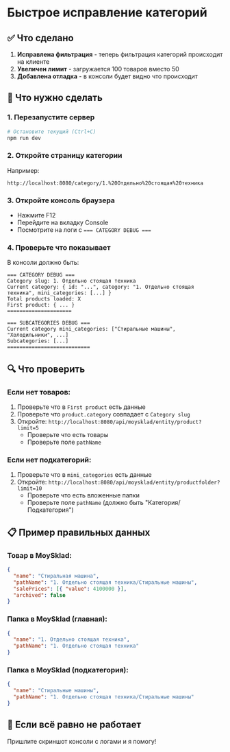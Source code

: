 # Быстрое исправление категорий

## ✅ Что сделано

1. **Исправлена фильтрация** - теперь фильтрация категорий происходит на клиенте
2. **Увеличен лимит** - загружается 100 товаров вместо 50
3. **Добавлена отладка** - в консоли будет видно что происходит

## 🚀 Что нужно сделать

### 1. Перезапустите сервер
```bash
# Остановите текущий (Ctrl+C)
npm run dev
```

### 2. Откройте страницу категории
Например:
```
http://localhost:8080/category/1.%20Отдельно%20стоящая%20техника
```

### 3. Откройте консоль браузера
- Нажмите F12
- Перейдите на вкладку Console
- Посмотрите на логи с `=== CATEGORY DEBUG ===`

### 4. Проверьте что показывает

В консоли должно быть:
```
=== CATEGORY DEBUG ===
Category slug: 1. Отдельно стоящая техника
Current category: { id: "...", category: "1. Отдельно стоящая техника", mini_categories: [...] }
Total products loaded: X
First product: { ... }
=====================

=== SUBCATEGORIES DEBUG ===
Current category mini_categories: ["Стиральные машины", "Холодильники", ...]
Subcategories: [...]
===========================
```

## 🔍 Что проверить

### Если нет товаров:
1. Проверьте что в `First product` есть данные
2. Проверьте что `product.category` совпадает с `Category slug`
3. Откройте: `http://localhost:8080/api/moysklad/entity/product?limit=5`
   - Проверьте что есть товары
   - Проверьте поле `pathName`

### Если нет подкатегорий:
1. Проверьте что в `mini_categories` есть данные
2. Откройте: `http://localhost:8080/api/moysklad/entity/productfolder?limit=10`
   - Проверьте что есть вложенные папки
   - Проверьте поле `pathName` (должно быть "Категория/Подкатегория")

## 📋 Пример правильных данных

### Товар в MoySklad:
```json
{
  "name": "Стиральная машина",
  "pathName": "1. Отдельно стоящая техника/Стиральные машины",
  "salePrices": [{ "value": 4100000 }],
  "archived": false
}
```

### Папка в MoySklad (главная):
```json
{
  "name": "1. Отдельно стоящая техника",
  "pathName": "1. Отдельно стоящая техника"
}
```

### Папка в MoySklad (подкатегория):
```json
{
  "name": "Стиральные машины",
  "pathName": "1. Отдельно стоящая техника/Стиральные машины"
}
```

## 🐛 Если всё равно не работает

Пришлите скриншот консоли с логами и я помогу!
